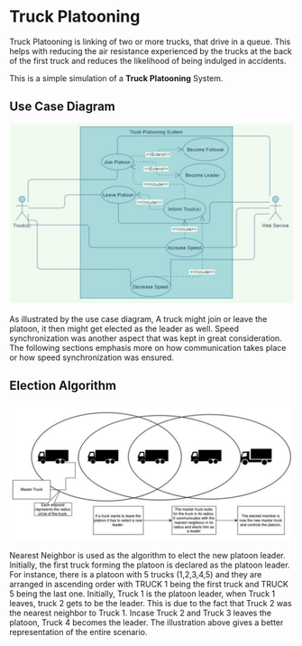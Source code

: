 # Truck Platooning

Truck Platooning is linking of two or more trucks, that drive in a queue. This helps with reducing the air resistance experienced by the trucks at the back of the first truck and reduces the likelihood of being indulged in accidents.

This is a simple simulation of a **Truck Platooning** System.

## Use Case Diagram

![alt text](https://github.com/omega1497/Benzene-bots/blob/master/System%20Diagrams/Use%20Case%20Diagram.png?raw=true)

As illustrated by the use case diagram, A truck might join or leave the platoon, it then might get elected as the leader as well. Speed synchronization was another aspect that was kept in great consideration. The following sections emphasis more on how communication takes place or how speed synchronization was ensured.

## Election Algorithm

![alt text](https://github.com/omega1497/Benzene-bots/blob/master/System%20Diagrams/Election%20Algorithm.png?raw=true)

Nearest Neighbor is used as the algorithm to elect the new platoon leader. Initially, the first truck forming the platoon is declared as the platoon leader. For instance, there is a platoon with 5 trucks (1,2,3,4,5) and they are arranged in ascending order with TRUCK 1 being the first truck and TRUCK 5 being the last one. Initially, Truck 1 is the platoon leader, when Truck 1 leaves, truck 2 gets to be the leader. This is due to the fact that Truck 2 was the nearest neighbor to Truck 1. Incase Truck 2 and Truck 3 leaves the platoon, Truck 4 becomes the leader. The illustration above gives a better representation of the entire scenario.
